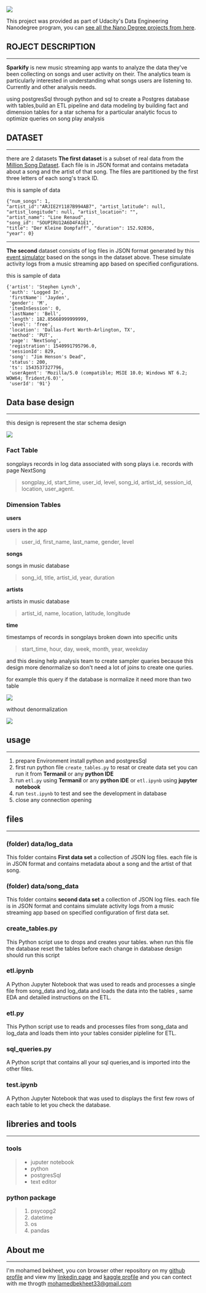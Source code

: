 
![](image/DATA_MODELING_WITH_POSTGRES_(Sparkify).png)

This project was provided as part of Udacity's Data Engineering Nanodegree program, you can [see all the Nano Degree projects from here](https://github.com/mohamedbakhet/Data-Engineering-Udacity-Nano-Degree-Program-).
## ROJECT DESCRIPTION
---
**Sparkify** is new music streaming app wants to analyze the data they've been collecting on songs and user activity on their. The analytics team is particularly interested in understanding what songs users are listening to. Currently and other analysis needs. 

using postgresSql through python and sql to create a Postgres database with tables,build an ETL pipeline and data modeling by building fact and dimension tables for a star schema for a particular analytic focus to optimize queries on song play analysis 

## DATASET
---
there are 2 datasets **The first dataset** is a subset of real data from the [Million Song Dataset](http://millionsongdataset.com/). Each file is in JSON format and contains metadata about a song and the artist of that song. The files are partitioned by the first three letters of each song's track ID.

this is sample of data

```
{"num_songs": 1, 
"artist_id":"ARJIE2Y1187B994AB7", "artist_latitude": null, "artist_longitude": null, "artist_location": "",
"artist_name": "Line Renaud", 
"song_id": "SOUPIRU12A6D4FA1E1", 
"title": "Der Kleine Dompfaff", "duration": 152.92036,
"year": 0}
```
---

**The second** dataset consists of log files in JSON format generated by this [event simulator](https://github.com/Interana/eventsim) based on the songs in the dataset above. These simulate activity logs from a music streaming app based on specified configurations.

this is sample of data

```
{'artist': 'Stephen Lynch',
 'auth': 'Logged In',
 'firstName': 'Jayden',
 'gender': 'M',
 'itemInSession': 0,
 'lastName': 'Bell',
 'length': 182.85668999999999,
 'level': 'free',
 'location': 'Dallas-Fort Worth-Arlington, TX',
 'method': 'PUT',
 'page': 'NextSong',
 'registration': 1540991795796.0,
 'sessionId': 829,
 'song': "Jim Henson's Dead",
 'status': 200,
 'ts': 1543537327796,
 'userAgent': 'Mozilla/5.0 (compatible; MSIE 10.0; Windows NT 6.2; WOW64; Trident/6.0)',
 'userId': '91'}
```
## Data base design 
---
this design is represent the star schema design 

![](image/Sparkify.png)


### Fact Table
songplays
records in log data associated with song plays i.e. records with page NextSong
>	songplay_id, start_time, user_id, level, song_id, artist_id, session_id, location, user_agent.

### Dimension Tables
**users**

users in the app
>	user_id, first_name, last_name, gender, level

**songs**

songs in music database
>	song_id, title, artist_id, year, duration

**artists**

artists in music database
>	artist_id, name, location, latitude, longitude

**time**

timestamps of records in songplays broken down into specific units
>	start_time, hour, day, week, month, year, weekday

and this desing help analysis team to create sampler quaries because this design more denormalize so don't need a lot of joins to create one quries.

for example this query if the database is normalize it need more than two table  

![](image/carbon.png)

without denormalization 

![](image/carbon2.png)
## usage  
---
1. prepare Environment  install python and postgresSql
2. first run python file ``create_tables.py`` to resat or create data set you can run it from **Termanil** or any **python IDE**
3. run ``etl.py`` using  **Termanil** or any **python IDE** or ``etl.ipynb`` using  **jupyter notebook** 
4. run ``test.ipynb`` to test and see the development in database
5. close any connection opening 

## files
---
### (folder) data/log_data
This folder contains **First data set** a collection of JSON log files. each file is in JSON format and contains metadata about a song and the artist of that song.

### (folder) data/song_data
This folder contains **second data set** a collection of JSON log files. each file is in JSON format and contains simulate activity logs from a music streaming app based on specified configuration of first data set.

### create_tables.py
This Python script use to drops and creates your tables. when run this file the database reset the tables before each change in database design should run this script 

### etl.ipynb
A Python Jupyter Notebook that was used to reads and processes a single file from song_data and log_data and loads the data into the tables , same EDA and detailed instructions on the ETL.

### etl.py
This Python script use to reads and processes files from song_data and log_data and loads them into your tables consider pipleline for ETL.



### sql_queries.py
A Python script that contains all your sql  queries,and is imported into the other files.

### test.ipynb
A Python Jupyter Notebook that was used to displays the first few rows of each table to let you check the database.

## libreries and tools 
---
### tools
>* juputer notebook 
>* python 
>* postgresSql
>* text editor

### python package
>1. psycopg2
>2. datetime
>3. os
>4. pandas 

## About me
---
I'm mohamed bekheet, you con browser other repository on my [github profile](https://github.com/mohamedbakhet) and view my [linkedin page](https://www.linkedin.com/in/mohamedbekheet-/) and [kaggle profile](https://www.kaggle.com/mohamedbakhet) and you can contect with me throgth mohamedbekheet33@gmail.com